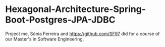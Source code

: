 # Hexagonal-Architecture-Spring-Boot-Postgres-JPA-JDBC
Project me, Sónia Ferreira and https://github.com/SF97 did for a course of our Master's in Software Engineering.
